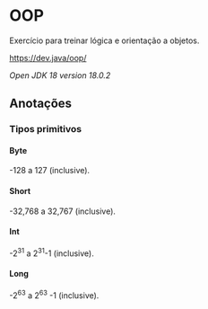 # OOP
Exercício para treinar lógica e orientação a objetos.

<https://dev.java/oop/>

*Open JDK 18 version 18.0.2*

## Anotações
### Tipos primitivos
#### Byte
-128 a 127 (inclusive).
#### Short
-32,768 a 32,767 (inclusive).
#### Int
-2<sup>31</sup> a 2<sup>31</sup>-1 (inclusive).
#### Long 
-2<sup>63</sup> a 2<sup>63</sup> -1 (inclusive).
